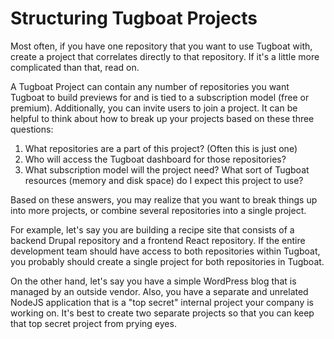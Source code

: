 # Structuring Tugboat Projects

Most often, if you have one repository that you want to use Tugboat with, create
a project that correlates directly to that repository. If it's a little more
complicated than that, read on.

A Tugboat Project can contain any number of repositories you want Tugboat to
build previews for and is tied to a subscription model (free or premium).
Additionally, you can invite users to join a project. It can be helpful to think
about how to break up your projects based on these three questions:

1. What repositories are a part of this project? (Often this is just one)
2. Who will access the Tugboat dashboard for those repositories?
3. What subscription model will the project need? What sort of Tugboat resources
   (memory and disk space) do I expect this project to use?

Based on these answers, you may realize that you want to break things up into
more projects, or combine several repositories into a single project.

For example, let's say you are building a recipe site that consists of a backend
Drupal repository and a frontend React repository. If the entire development
team should have access to both repositories within Tugboat, you probably should
create a single project for both repositories in Tugboat.

On the other hand, let's say you have a simple WordPress blog that is managed by
an outside vendor. Also, you have a separate and unrelated NodeJS application
that is a "top secret" internal project your company is working on. It's best to
create two separate projects so that you can keep that top secret project from
prying eyes.
